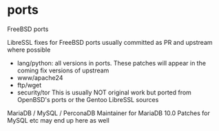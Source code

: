 ports
=====

FreeBSD ports

LibreSSL fixes for FreeBSD ports usually committed as PR and upstream where possible
* lang/python: all versions in ports. These patches will appear in the coming fix versions of upstream
* www/apache24
* ftp/wget
* security/tor
This is usually NOT original work but ported from OpenBSD's ports or the Gentoo LibreSSL sources

MariaDB / MySQL / PerconaDB
Maintainer for MariaDB 10.0
Patches for MySQL etc may end up here as well

